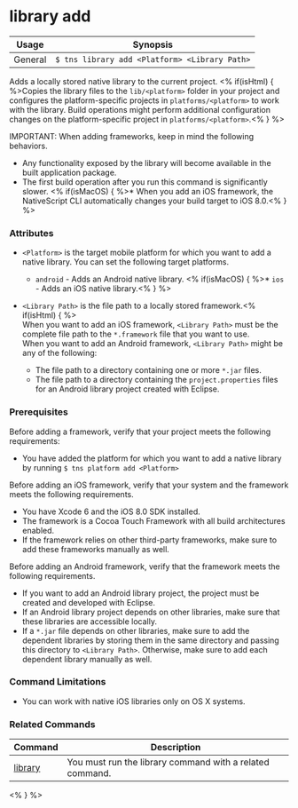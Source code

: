 library add
==========

Usage | Synopsis
------|-------
General | `$ tns library add <Platform> <Library Path>`

Adds a locally stored native library to the current project. <% if(isHtml) { %>Copies the library files to the `lib/<platform>` folder in your project and configures the platform-specific projects in `platforms/<platform>` to work with the library. Build operations might perform additional configuration changes on the platform-specific project in `platforms/<platform>`.<% } %>

IMPORTANT: When adding frameworks, keep in mind the following behaviors.

* Any functionality exposed by the library will become available in the built application package.
* The first build operation after you run this command is significantly slower.
<% if(isMacOS) { %>* When you add an iOS framework, the NativeScript CLI automatically changes your build target to iOS 8.0.<% } %> 

### Attributes

* `<Platform>` is the target mobile platform for which you want to add a native library. You can set the following target platforms.
    * `android` - Adds an Android native library.
	<% if(isMacOS) { %>* `ios` - Adds an iOS native library.<% } %>
* `<Library Path>` is the file path to a locally stored framework.<% if(isHtml) { %>  
    When you want to add an iOS framework, `<Library Path>` must be the complete file path to the `*.framework` file that you want to use.  
    When you want to add an Android framework, `<Library Path>` might be any of the following:  
    
    * The file path to a directory containing one or more `*.jar` files.
    * The file path to a directory containing the `project.properties` files for an Android library project created with Eclipse.

### Prerequisites

Before adding a framework, verify that your project meets the following requirements:

* You have added the platform for which you want to add a native library by running `$ tns platform add <Platform>`

Before adding an iOS framework, verify that your system and the framework meets the following requirements.

* You have Xcode 6 and the iOS 8.0 SDK installed.
* The framework is a Cocoa Touch Framework with all build architectures enabled.
* If the framework relies on other third-party frameworks, make sure to add these frameworks manually as well.

Before adding an Android framework, verify that the framework meets the following requirements.

* If you want to add an Android library project, the project must be created and developed with Eclipse.
* If an Android library project depends on other libraries, make sure that these libraries are accessible locally.
* If a `*.jar` file depends on other libraries, make sure to add the dependent libraries by storing them in the same directory and passing this directory to `<Library Path>`. Otherwise, make sure to add each dependent library manually as well.

### Command Limitations

* You can work with native iOS libraries only on OS X systems.

### Related Commands

Command | Description
----------|----------
[library](library.html) | You must run the library command with a related command.
<% } %>